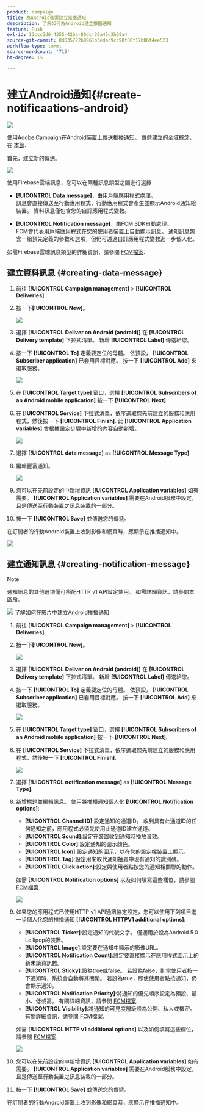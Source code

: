 ```yaml
---
product: campaign
title: 為Android裝置建立推播通知
description: 了解如何為Android建立推播通知
feature: Push
exl-id: 13ccc5d6-4355-42ba-80dc-30a45d3b69a4
source-git-commit: 8d635722b8961b3edac9cc98f00f17b86f4ee523
workflow-type: tm+mt
source-wordcount: '715'
ht-degree: 1%

---
```


# 建立Android通知{#create-notificaations-android}

![](../../assets/v7-only.svg)

使用Adobe Campaign在Android裝置上傳送推播通知。 傳遞建立的全域概念，在 [本節](steps-about-delivery-creation-steps.md).

首先，建立新的傳送。

![](assets/nmac_delivery_1.png)

使用Firebase雲端訊息，您可以在兩種訊息類型之間進行選擇：

* **[!UICONTROL Data message]**，由用戶端應用程式處理。
   <br>訊息會直接傳送至行動應用程式，行動應用程式會產生並顯示Android通知給裝置。 資料訊息僅包含您的自訂應用程式變數。

* **[!UICONTROL Notification message]**，由FCM SDK自動處理。
   <br> FCM會代表用戶端應用程式在您的使用者裝置上自動顯示訊息。 通知訊息包含一組預先定義的參數和選項，但仍可透過自訂應用程式變數進一步個人化。

如需Firebase雲端訊息類型的詳細資訊，請參閱 [FCM檔案](https://firebase.google.com/docs/cloud-messaging/concept-options#notifications_and_data_messages).

## 建立資料訊息 {#creating-data-message}

1. 前往 **[!UICONTROL Campaign management]** > **[!UICONTROL Deliveries]**.

1. 按一下&#x200B;**[!UICONTROL New]**。

   ![](assets/nmac_android_3.png)

1. 選擇 **[!UICONTROL Deliver on Android (android)]** 在 **[!UICONTROL Delivery template]** 下拉式清單。 新增 **[!UICONTROL Label]** 傳送給您。

1. 按一下 **[!UICONTROL To]** 定義要定位的母體。 依預設， **[!UICONTROL Subscriber application]** 已套用目標對應。 按一下 **[!UICONTROL Add]** 來選取服務。

   ![](assets/nmac_android_7.png)

1. 在 **[!UICONTROL Target type]** 窗口，選擇 **[!UICONTROL Subscribers of an Android mobile application]** 按一下 **[!UICONTROL Next]**.

1. 在 **[!UICONTROL Service]** 下拉式清單，依序選取您先前建立的服務和應用程式，然後按一下 **[!UICONTROL Finish]**.
此 **[!UICONTROL Application variables]** 會根據設定步驟中新增的內容自動新增。

   ![](assets/nmac_android_6.png)

1. 選擇 **[!UICONTROL data message]** as **[!UICONTROL Message Type]**.

1. 編輯豐富通知。

   ![](assets/nmac_android_5.png)

1. 您可以在先前設定的中新增資訊 **[!UICONTROL Application variables]** 如有需要。 **[!UICONTROL Application variables]** 需要在Android服務中設定，且是傳送至行動裝置之訊息裝載的一部分。

1. 按一下 **[!UICONTROL Save]** 並傳送您的傳遞。

在訂閱者的行動Android裝置上收到影像和網頁時，應顯示在推播通知中。

![](assets/nmac_android_4.png)

## 建立通知訊息 {#creating-notification-message}

>[!NOTE]
>
>通知訊息的其他選項僅可搭配HTTP v1 API設定使用。 如需詳細資訊，請參閱本[區段](configuring-the-mobile-application-android.md#android-service-httpv1)。

![](assets/do-not-localize/how-to-video.png) [了解如何在影片中建立Android推播通知](https://experienceleague.adobe.com/docs/campaign-classic-learn/getting-started-with-push-notifications-for-android/configuring-and-sending-push-notifications.html?lang=en#additional-resources)

1. 前往 **[!UICONTROL Campaign management]** > **[!UICONTROL Deliveries]**.

1. 按一下&#x200B;**[!UICONTROL New]**。

   ![](assets/nmac_android_3.png)

1. 選擇 **[!UICONTROL Deliver on Android (android)]** 在 **[!UICONTROL Delivery template]** 下拉式清單。 新增 **[!UICONTROL Label]** 傳送給您。

1. 按一下 **[!UICONTROL To]** 定義要定位的母體。 依預設， **[!UICONTROL Subscriber application]** 已套用目標對應。 按一下 **[!UICONTROL Add]** 來選取服務。

   ![](assets/nmac_android_7.png)

1. 在 **[!UICONTROL Target type]** 窗口，選擇 **[!UICONTROL Subscribers of an Android mobile application]** 按一下 **[!UICONTROL Next]**.

1. 在 **[!UICONTROL Service]** 下拉式清單，依序選取您先前建立的服務和應用程式，然後按一下 **[!UICONTROL Finish]**.

   ![](assets/nmac_android_6.png)

1. 選擇 **[!UICONTROL notification message]** as **[!UICONTROL Message Type]**.

1. 新增標題並編輯訊息。 使用將推播通知個人化 **[!UICONTROL Notification options]**:

   * **[!UICONTROL Channel ID]**:設定通知的通道ID。 收到具有此通道ID的任何通知之前，應用程式必須先使用此通道ID建立通道。
   * **[!UICONTROL Sound]**:設定在裝置收到通知時播放音效。
   * **[!UICONTROL Color]**:設定通知的圖示顏色。
   * **[!UICONTROL Icon]**:設定通知的圖示，以在您的設定檔裝置上顯示。
   * **[!UICONTROL Tag]**:設定用來取代通知抽屜中現有通知的識別碼。
   * **[!UICONTROL Click action]**:設定與使用者點按您的通知相關聯的動作。

   如需 **[!UICONTROL Notification options]** 以及如何填寫這些欄位，請參閱 [FCM檔案](https://firebase.google.com/docs/reference/fcm/rest/v1/projects.messages#androidnotification).

   ![](assets/nmac_android_8.png)

1. 如果您的應用程式已使用HTTP v1 API通訊協定設定，您可以使用下列項目進一步個人化您的推播通知 **[!UICONTROL HTTPV1 additional options]**:

   * **[!UICONTROL Ticker]**:設定通知的代號文字。 僅適用於設為Android 5.0 Lollipop的裝置。
   * **[!UICONTROL Image]**:設定要在通知中顯示的影像URL。
   * **[!UICONTROL Notification Count]**:設定要直接顯示在應用程式圖示上的新未讀資訊數。
   * **[!UICONTROL Sticky]**:設為true或false。 若設為false，則當使用者按一下通知時，系統會自動將其關閉。 若設為true，即使使用者點按通知，仍會顯示通知。
   * **[!UICONTROL Notification Priority]**:將通知的優先順序設定為預設、最小、低或高。 有關詳細資訊，請參閱 [FCM檔案](https://firebase.google.com/docs/reference/fcm/rest/v1/projects.messages#NotificationPriority).
   * **[!UICONTROL Visibility]**:將通知的可見度層級設為公開、私人或機密。 有關詳細資訊，請參閱 [FCM檔案](https://firebase.google.com/docs/reference/fcm/rest/v1/projects.messages#visibility).

   如需 **[!UICONTROL HTTP v1 additional options]** 以及如何填寫這些欄位，請參閱 [FCM檔案](https://firebase.google.com/docs/reference/fcm/rest/v1/projects.messages#androidnotification).

   ![](assets/nmac_android_9.png)

1. 您可以在先前設定的中新增資訊 **[!UICONTROL Application variables]** 如有需要。 **[!UICONTROL Application variables]** 需要在Android服務中設定，且是傳送至行動裝置之訊息裝載的一部分。

1. 按一下 **[!UICONTROL Save]** 並傳送您的傳遞。

在訂閱者的行動Android裝置上收到影像和網頁時，應顯示在推播通知中。
